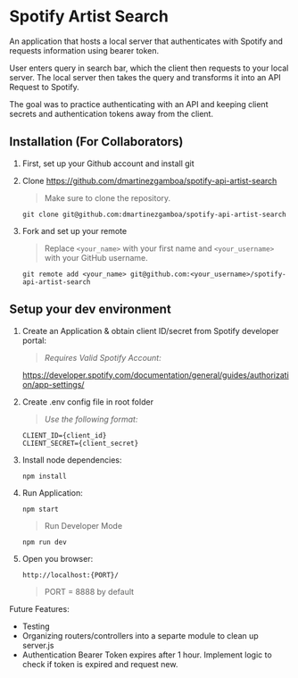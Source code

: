# Spotify Artist Search

An application that hosts a local server that authenticates with Spotify and requests information using bearer token.

User enters query in search bar, which the client then requests to your local server. The local server then takes the query and transforms it into an API Request to Spotify.

The goal was to practice authenticating with an API and keeping client secrets and authentication tokens away from the client.

## Installation (For Collaborators)

1. First, set up your Github account and install git

2. Clone https://github.com/dmartinezgamboa/spotify-api-artist-search

   > Make sure to clone the repository.

   ```
   git clone git@github.com:dmartinezgamboa/spotify-api-artist-search
   ```

3. Fork and set up your remote

   > Replace `<your_name>` with your first name and `<your_username>` with your GitHub username.

   ```
   git remote add <your_name> git@github.com:<your_username>/spotify-api-artist-search
   ```

## Setup your dev environment

1. Create an Application & obtain client ID/secret from Spotify developer portal:

   > _Requires Valid Spotify Account:_

   https://developer.spotify.com/documentation/general/guides/authorization/app-settings/

2. Create .env config file in root folder

   > _Use the following format:_

   ```
   CLIENT_ID={client_id}
   CLIENT_SECRET={client_secret}
   ```

3. Install node dependencies:

   ```
   npm install
   ```

4. Run Application:

   ```
   npm start
   ```

   > Run Developer Mode

   ```
   npm run dev
   ```

5. Open you browser:
   ```
   http://localhost:{PORT}/
   ```
   > PORT = 8888 by default

Future Features:

- Testing
- Organizing routers/controllers into a separte module to clean up server.js
- Authentication Bearer Token expires after 1 hour. Implement logic to check if token is expired and request new.
